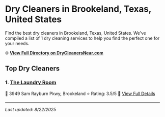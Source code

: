 # Dry Cleaners in Brookeland, Texas, United States

Find the best dry cleaners in Brookeland, Texas, United States. We've compiled a list of 1 dry cleaning services to help you find the perfect one for your needs.

🌐 **[View Full Directory on DryCleanersNear.com](https://drycleanersnear.com/city/US/Texas/Brookeland)**

## Top Dry Cleaners

### 1. [The Laundry Room](https://drycleanersnear.com/dryCleaner/6869d8a7c7dd3153c241f3e1/the-laundry-room)
📍 3949 Sam Rayburn Pkwy, Brookeland
⭐ Rating: 3.5/5
🔗 [View Full Details](https://drycleanersnear.com/dryCleaner/6869d8a7c7dd3153c241f3e1/the-laundry-room)


---

*Last updated: 8/22/2025*
